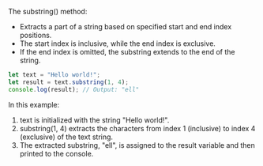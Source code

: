 The substring() method:

- Extracts a part of a string based on specified start and end index positions.
- The start index is inclusive, while the end index is exclusive.
- If the end index is omitted, the substring extends to the end of the string.

```javascript
let text = "Hello world!";
let result = text.substring(1, 4);
console.log(result); // Output: "ell"
```

In this example:

1. text is initialized with the string "Hello world!".
2. substring(1, 4) extracts the characters from index 1 (inclusive) to index 4 (exclusive) of the text string.
3. The extracted substring, "ell", is assigned to the result variable and then printed to the console.
